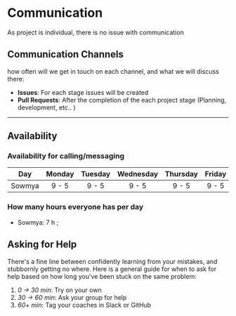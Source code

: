 # Communication

As project is individual, there is no issue with communication

## Communication Channels

how often will we get in touch on each channel, and what we will discuss there:

- **Issues**: For each stage issues will be created
- **Pull Requests**: After the completion of the each project stage (Planning,
  development, etc.. )

---

## Availability

### Availability for calling/messaging

| Day    | Monday | Tuesday | Wednesday | Thursday | Friday |
| ------ | :----: | :-----: | :-------: | :------: | :----: |
| Sowmya | 9 - 5  |  9 - 5  |   9 - 5   |  9 - 5   | 9 - 5  |

### How many hours everyone has per day

- Sowmya: 7 h ;

## Asking for Help

There's a fine line between confidently learning from your mistakes, and
stubbornly getting no where. Here is a general guide for when to ask for help
based on how long you've been stuck on the same problem:

1. _0 -> 30 min_: Try on your own
2. _30 -> 60 min_: Ask your group for help
3. _60+ min_: Tag your coaches in Slack or GitHub
